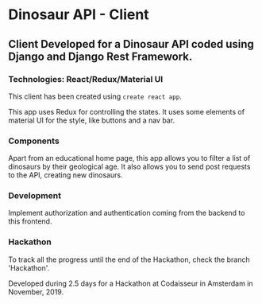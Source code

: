 # Dinosaur API - Client 

## Client Developed for a Dinosaur API coded using Django and Django Rest Framework. 

### Technologies: React/Redux/Material UI

This client has been created using ```create react app```. 

This app uses Redux for controlling the states. It uses some elements of material UI for the style, like buttons and a nav bar. 

### Components

Apart from an educational home page, this app allows you to filter a list of dinosaurs by their geological age. It also allows you to send post requests to the API, creating new dinosaurs.

### Development

Implement authorization and authentication coming from the backend to this frontend. 

### Hackathon

To track all the progress until the end of the Hackathon, check the branch 'Hackathon'.

Developed during 2.5 days for a Hackathon at Codaisseur in Amsterdam in November, 2019. 